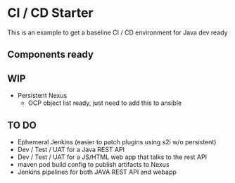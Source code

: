 # CI / CD Starter

This is an example to get a baseline CI / CD environment for Java dev ready

## Components ready

## WIP
- Persistent Nexus
  - OCP object list ready, just need to add this to ansible

## TO DO
- Ephemeral Jenkins (easier to patch plugins using s2i w/o persistent)
- Dev / Test / UAT for a Java REST API
- Dev / Test / UAT for a JS/HTML web app that talks to the rest API
- maven pod build config to publish artifacts to Nexus
- Jenkins pipelines for both JAVA REST API and webapp